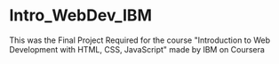 # Intro_WebDev_IBM
This was the Final Project Required for the course "Introduction to Web Development with HTML, CSS, JavaScript"  made by IBM on Coursera
